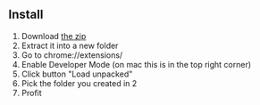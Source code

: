## Install

1. Download [the zip](https://github.com/ironchestgames/bananpermobils-dok-card-filterer/archive/refs/heads/main.zip)
1. Extract it into a new folder
1. Go to chrome://extensions/
1. Enable Developer Mode (on mac this is in the top right corner)
1. Click button "Load unpacked"
1. Pick the folder you created in 2
1. Profit
